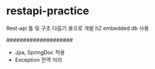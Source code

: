 # restapi-practice
Rest-api 틀 및 구조 다듬기 용으로 개발
h2 embedded db 사용

####################
- Jpa, SpringDoc 적용
- Exception 전역 처리
